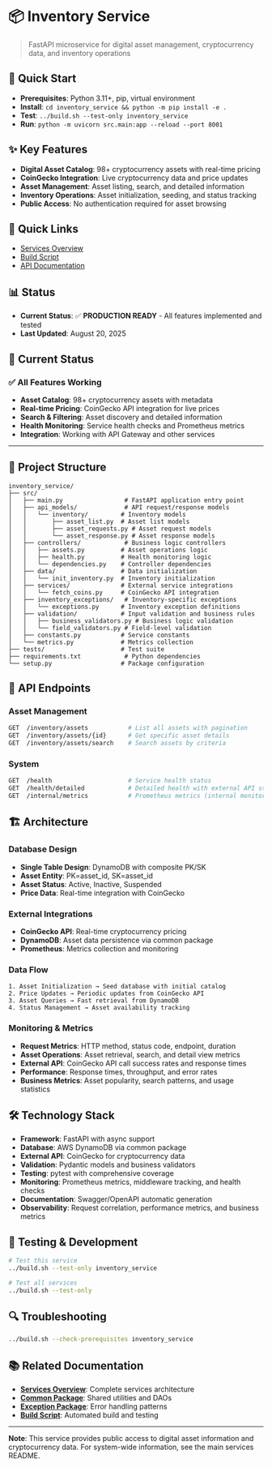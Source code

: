 # 📦 Inventory Service

> FastAPI microservice for digital asset management, cryptocurrency data, and inventory operations

## 🚀 Quick Start
- **Prerequisites**: Python 3.11+, pip, virtual environment
- **Install**: `cd inventory_service && python -m pip install -e .`
- **Test**: `../build.sh --test-only inventory_service`
- **Run**: `python -m uvicorn src.main:app --reload --port 8001`

## ✨ Key Features
- **Digital Asset Catalog**: 98+ cryptocurrency assets with real-time pricing
- **CoinGecko Integration**: Live cryptocurrency data and price updates
- **Asset Management**: Asset listing, search, and detailed information
- **Inventory Operations**: Asset initialization, seeding, and status tracking
- **Public Access**: No authentication required for asset browsing

## 🔗 Quick Links
- [Services Overview](../README.md)
- [Build Script](../build.sh)
- [API Documentation](#api-endpoints)

## 📊 Status
- **Current Status**: ✅ **PRODUCTION READY** - All features implemented and tested
- **Last Updated**: August 20, 2025

## 🎯 Current Status

### ✅ **All Features Working**
- **Asset Catalog**: 98+ cryptocurrency assets with metadata
- **Real-time Pricing**: CoinGecko API integration for live prices
- **Search & Filtering**: Asset discovery and detailed information
- **Health Monitoring**: Service health checks and Prometheus metrics
- **Integration**: Working with API Gateway and other services

---

## 📁 Project Structure

```
inventory_service/
├── src/
│   ├── main.py                 # FastAPI application entry point
│   ├── api_models/             # API request/response models
│   │   └── inventory/         # Inventory models
│   │       ├── asset_list.py  # Asset list models
│   │       ├── asset_requests.py # Asset request models
│   │       └── asset_response.py # Asset response models
│   ├── controllers/            # Business logic controllers
│   │   ├── assets.py          # Asset operations logic
│   │   ├── health.py          # Health monitoring logic
│   │   └── dependencies.py    # Controller dependencies
│   ├── data/                  # Data initialization
│   │   └── init_inventory.py  # Inventory initialization
│   ├── services/              # External service integrations
│   │   └── fetch_coins.py     # CoinGecko API integration
│   ├── inventory_exceptions/   # Inventory-specific exceptions
│   │   └── exceptions.py      # Inventory exception definitions
│   ├── validation/            # Input validation and business rules
│   │   ├── business_validators.py # Business logic validation
│   │   └── field_validators.py # Field-level validation
│   ├── constants.py           # Service constants
│   └── metrics.py             # Metrics collection
├── tests/                     # Test suite
├── requirements.txt            # Python dependencies
└── setup.py                   # Package configuration
```

## 🔐 API Endpoints

### **Asset Management**
```bash
GET  /inventory/assets           # List all assets with pagination
GET  /inventory/assets/{id}      # Get specific asset details
GET  /inventory/assets/search    # Search assets by criteria
```

### **System**
```bash
GET  /health                     # Service health status
GET  /health/detailed            # Detailed health with external API status
GET  /internal/metrics           # Prometheus metrics (internal monitoring)
```

## 🏗️ Architecture

### **Database Design**
- **Single Table Design**: DynamoDB with composite PK/SK
- **Asset Entity**: PK=asset_id, SK=asset_id
- **Asset Status**: Active, Inactive, Suspended
- **Price Data**: Real-time integration with CoinGecko

### **External Integrations**
- **CoinGecko API**: Real-time cryptocurrency pricing
- **DynamoDB**: Asset data persistence via common package
- **Prometheus**: Metrics collection and monitoring

### **Data Flow**
```
1. Asset Initialization → Seed database with initial catalog
2. Price Updates → Periodic updates from CoinGecko API
3. Asset Queries → Fast retrieval from DynamoDB
4. Status Management → Asset availability tracking
```

### **Monitoring & Metrics**
- **Request Metrics**: HTTP method, status code, endpoint, duration
- **Asset Operations**: Asset retrieval, search, and detail view metrics
- **External API**: CoinGecko API call success rates and response times
- **Performance**: Response times, throughput, and error rates
- **Business Metrics**: Asset popularity, search patterns, and usage statistics

## 🛠️ Technology Stack

- **Framework**: FastAPI with async support
- **Database**: AWS DynamoDB via common package
- **External API**: CoinGecko for cryptocurrency data
- **Validation**: Pydantic models and business validators
- **Testing**: pytest with comprehensive coverage
- **Monitoring**: Prometheus metrics, middleware tracking, and health checks
- **Documentation**: Swagger/OpenAPI automatic generation
- **Observability**: Request correlation, performance metrics, and business metrics

## 🧪 Testing & Development

```bash
# Test this service
../build.sh --test-only inventory_service

# Test all services
../build.sh --test-only
```

## 🔍 Troubleshooting

```bash
../build.sh --check-prerequisites inventory_service
```

## 📚 Related Documentation

- **[Services Overview](../README.md)**: Complete services architecture
- **[Common Package](../common/README.md)**: Shared utilities and DAOs
- **[Exception Package](../exception/README.md)**: Error handling patterns
- **[Build Script](../build.sh)**: Automated build and testing

---

**Note**: This service provides public access to digital asset information and cryptocurrency data. For system-wide information, see the main services README.